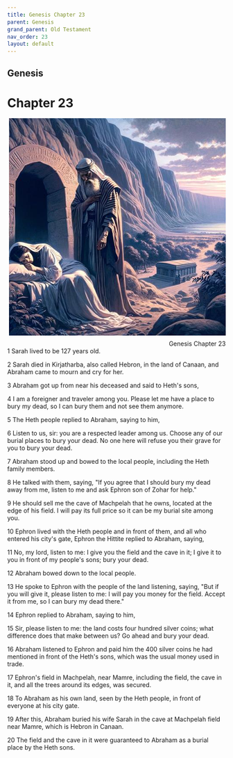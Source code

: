 ```yaml
---
title: Genesis Chapter 23
parent: Genesis
grand_parent: Old Testament
nav_order: 23
layout: default
---
```


## Genesis

# Chapter 23

<div style="clear: both; text-align: right;">
    <img src="/assets/Image/Genesis/500/23.jpg" alt="Genesis Chapter 23" class="chapter-image" style="max-width: 100%; height: auto; float: right; margin: 0 0 10px 10px; padding-left: 10%;">
    <figcaption style="font-size: 14px;">Genesis Chapter 23</figcaption>
</div>
1 Sarah lived to be 127 years old.

2 Sarah died in Kirjatharba, also called Hebron, in the land of Canaan, and Abraham came to mourn and cry for her.

3 Abraham got up from near his deceased and said to Heth's sons,

4 I am a foreigner and traveler among you. Please let me have a place to bury my dead, so I can bury them and not see them anymore.

5 The Heth people replied to Abraham, saying to him,

6 Listen to us, sir: you are a respected leader among us. Choose any of our burial places to bury your dead. No one here will refuse you their grave for you to bury your dead.

7 Abraham stood up and bowed to the local people, including the Heth family members.

8 He talked with them, saying, "If you agree that I should bury my dead away from me, listen to me and ask Ephron son of Zohar for help."

9 He should sell me the cave of Machpelah that he owns, located at the edge of his field. I will pay its full price so it can be my burial site among you.

10 Ephron lived with the Heth people and in front of them, and all who entered his city's gate, Ephron the Hittite replied to Abraham, saying,

11 No, my lord, listen to me: I give you the field and the cave in it; I give it to you in front of my people's sons; bury your dead.

12 Abraham bowed down to the local people.

13 He spoke to Ephron with the people of the land listening, saying, "But if you will give it, please listen to me: I will pay you money for the field. Accept it from me, so I can bury my dead there."

14 Ephron replied to Abraham, saying to him,

15 Sir, please listen to me: the land costs four hundred silver coins; what difference does that make between us? Go ahead and bury your dead.

16 Abraham listened to Ephron and paid him the 400 silver coins he had mentioned in front of the Heth's sons, which was the usual money used in trade.

17 Ephron's field in Machpelah, near Mamre, including the field, the cave in it, and all the trees around its edges, was secured.

18 To Abraham as his own land, seen by the Heth people, in front of everyone at his city gate.

19 After this, Abraham buried his wife Sarah in the cave at Machpelah field near Mamre, which is Hebron in Canaan.

20 The field and the cave in it were guaranteed to Abraham as a burial place by the Heth sons.



